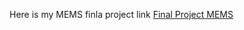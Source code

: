 Here is my MEMS finla project link [Final Project MEMS](https://github.com/KCLTLH/MEMS/blob/main/Stent%20Shaped%20Robot_Final%20project.pdf)

